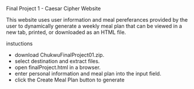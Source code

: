 Final Project 1 - Caesar Cipher Website

This website uses user information and meal pereferances provided by the user
to dynamically generate a weekly meal plan that can be viewed in a new tab, printed, or downloaded as an HTML file.

instuctions

- download ChukwuFinalProject01.zip.
- select destination and extract files.
- open finalProject.html in a browser.
- enter personal information and meal plan into the input field.
- click the Create Meal Plan button to generate
